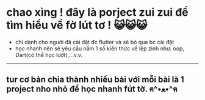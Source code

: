 # chao xìng ! đây là porject zui zui để tìm hiểu về fờ lút tơ ! 😺😺😺
- chỉ dành cho người đã cài dặt đc flutter và sẽ bỏ qua bc cài đặt
- học nhanh nên sẽ yêu cầu nắm 1 số kiến thức về lệp zình như: oop, Dart(có thể học lướt),...v.v. 
--- 
tur cơ bản chia thành nhiều bài với mỗi bài là 1 project nho nhỏ để học nhanh fút tờ. ฅ^•ﻌ•^ฅ
---


